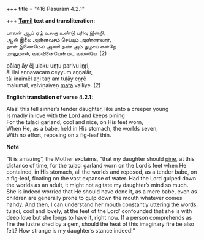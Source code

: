 +++
title = "416 Pasuram 4.2.1"

+++
**[Tamil](/definition/tamil#history "show Tamil definitions") text and transliteration:**

பாலன் ஆய் ஏழ் உலகு உண்டு பரிவு இன்றி,  
ஆல் இலை அன்னவசம் செய்யும் அண்ணலார்,  
தாள் இணைமேல் அணி தண் அம் துழாய் என்றே  
மாலுமால், வல்வினையேன் மட வல்லியே. (2)

pālaṉ āy ēḻ ulaku uṇṭu parivu iṉṟi,  
āl ilai aṉṉavacam ceyyum aṇṇalār,  
tāḷ iṇaimēl aṇi taṇ am tuḻāy eṉṟē  
mālumāl, valviṉaiyēṉ [maṭa](/definition/mata#history "show maṭa definitions") valliyē. (2)

**English translation of verse 4.2.1:**

Alas! this fell sinner’s tender daughter, like unto a creeper young  
Is madly in love with the Lord and keeps pining  
For the tuḷaci garland, cool and nice, on His feet worn,  
When He, as a babe, held in His stomach, the worlds seven,  
With no effort, reposing on a fig-leaf thin.

**Note**

“It is amazing”, the Mother exclaims, “that my daughter should [pine](/definition/pine#history "show pine definitions"), at this distance of time, for the tuḷaci garland worn on the Lord’s feet when He contained, in His stomach, all the worlds and reposed, as a tender babe, on a fig-leaf, floating on the vast expanse of water. Had the Lord gulped down the worlds as an adult, it might not agitate my daughter’s mind so much. She is indeed worried that He should have done it, as a mere babe, even as children are generally prone to gulp down the mouth whatever comes handy. And then, I can understand her mouth constantly [uttering](/definition/uttering#history "show uttering definitions") the words, tuḷaci, cool and lovely, at the feet of the Lord’ confounded that she is with deep love but she longs to have it, right now. If a person comprehends as fire the lustre shed by a gem, should the heat of this imaginary fire be also felt? How strange is my daughter’s stance indeed!”


